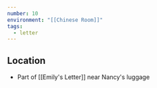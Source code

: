 ```yaml
---
number: 10
environment: "[[Chinese Room]]"
tags:
  - letter
---
```

## Location 
- Part of [[Emily's Letter]] near Nancy's luggage